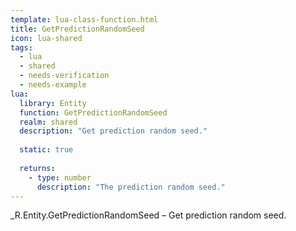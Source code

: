 ```yaml
---
template: lua-class-function.html
title: GetPredictionRandomSeed
icon: lua-shared
tags:
  - lua
  - shared
  - needs-verification
  - needs-example
lua:
  library: Entity
  function: GetPredictionRandomSeed
  realm: shared
  description: "Get prediction random seed."
  
  static: true
  
  returns:
    - type: number
      description: "The prediction random seed."
---
```


<div class="lua__search__keywords">
_R.Entity.GetPredictionRandomSeed &#x2013; Get prediction random seed.
</div>
